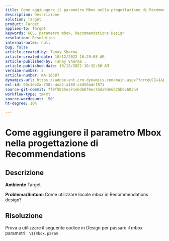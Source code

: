 ```yaml
---
title: Come aggiungere il parametro Mbox nella progettazione di Recommendations
description: Descrizione
solution: Target
product: Target
applies-to: Target
keywords: KCS, parametro mbox, Recommendations Design
resolution: Resolution
internal-notes: null
bug: false
article-created-by: Tanay Sharma .
article-created-date: 10/12/2022 10:29:08 AM
article-published-by: Tanay Sharma .
article-published-date: 10/12/2022 10:32:50 AM
version-number: 3
article-number: KA-16587
dynamics-url: https://adobe-ent.crm.dynamics.com/main.aspx?forceUCI=1&pagetype=entityrecord&etn=knowledgearticle&id=22da67b1-184a-ed11-bba2-0022480868ff
exl-id: 90c1ee2a-738c-4ea2-a188-c4d50adcf871
source-git-commit: 7f0f5035ea7cebd60f6ec7bda9de6225b6c602a4
workflow-type: tm+mt
source-wordcount: '50'
ht-degree: 10%

---
```


# Come aggiungere il parametro Mbox nella progettazione di Recommendations

## Descrizione

<b>Ambiente</b>
Target


<b>Problema/Sintomi</b>
Come utilizzare locale *mbox* in Recommendations design?


## Risoluzione


Prova a utilizzare il seguente codice in Design per passare il *mbox* parametri:  `\${mbox.param`
